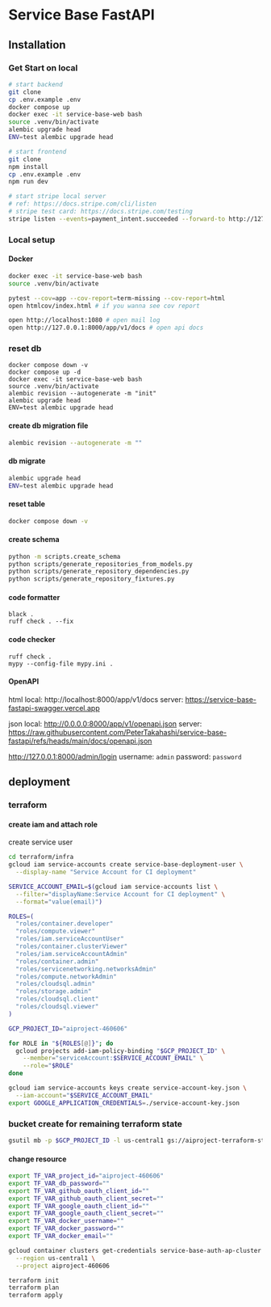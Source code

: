 # Service Base FastAPI

## Installation

### Get Start on local

```sh
# start backend
git clone
cp .env.example .env
docker compose up
docker exec -it service-base-web bash
source .venv/bin/activate
alembic upgrade head
ENV=test alembic upgrade head

# start frontend
git clone
npm install
cp .env.example .env
npm run dev

# start stripe local server
# ref: https://docs.stripe.com/cli/listen
# stripe test card: https://docs.stripe.com/testing
stripe listen --events=payment_intent.succeeded --forward-to http://127.0.0.1:8000/app/v1/payment-intents/webhook

```

### Local setup

#### Docker

```bash
docker exec -it service-base-web bash
source .venv/bin/activate

pytest --cov=app --cov-report=term-missing --cov-report=html
open htmlcov/index.html # if you wanna see cov report

open http://localhost:1080 # open mail log
open http://127.0.0.1:8000/app/v1/docs # open api docs
```

### reset db

```
docker compose down -v
docker compose up -d
docker exec -it service-base-web bash
source .venv/bin/activate
alembic revision --autogenerate -m "init"
alembic upgrade head
ENV=test alembic upgrade head
```

#### create db migration file

```bash
alembic revision --autogenerate -m ""
```

#### db migrate

```bash
alembic upgrade head
ENV=test alembic upgrade head
```

#### reset table

```bash
docker compose down -v
```

#### create schema

```bash
python -m scripts.create_schema
python scripts/generate_repositories_from_models.py
python scripts/generate_repository_dependencies.py
python scripts/generate_repository_fixtures.py
```

#### code formatter

```
black .
ruff check . --fix
```

#### code checker

```
ruff check .
mypy --config-file mypy.ini .
```

#### OpenAPI

html
local: http://localhost:8000/app/v1/docs
server: https://service-base-fastapi-swagger.vercel.app

json
local: http://0.0.0.0:8000/app/v1/openapi.json
server: https://raw.githubusercontent.com/PeterTakahashi/service-base-fastapi/refs/heads/main/docs/openapi.json


http://127.0.0.1:8000/admin/login
username: `admin`
password: `password`

## deployment

### terraform

#### create iam and attach role

create service user

```sh
cd terraform/infra
gcloud iam service-accounts create service-base-deployment-user \
  --display-name "Service Account for CI deployment"
```

```sh
SERVICE_ACCOUNT_EMAIL=$(gcloud iam service-accounts list \
  --filter="displayName:Service Account for CI deployment" \
  --format="value(email)")

ROLES=(
  "roles/container.developer"
  "roles/compute.viewer"
  "roles/iam.serviceAccountUser"
  "roles/container.clusterViewer"
  "roles/iam.serviceAccountAdmin"
  "roles/container.admin"
  "roles/servicenetworking.networksAdmin"
  "roles/compute.networkAdmin"
  "roles/cloudsql.admin"
  "roles/storage.admin"
  "roles/cloudsql.client"
  "roles/cloudsql.viewer"
)

GCP_PROJECT_ID="aiproject-460606"

for ROLE in "${ROLES[@]}"; do
  gcloud projects add-iam-policy-binding "$GCP_PROJECT_ID" \
    --member="serviceAccount:$SERVICE_ACCOUNT_EMAIL" \
    --role="$ROLE"
done
```

```sh
gcloud iam service-accounts keys create service-account-key.json \
  --iam-account="$SERVICE_ACCOUNT_EMAIL"
export GOOGLE_APPLICATION_CREDENTIALS=./service-account-key.json
```

### bucket create for remaining terraform state

```sh
gsutil mb -p $GCP_PROJECT_ID -l us-central1 gs://aiproject-terraform-state/
```

#### change resource

```sh
export TF_VAR_project_id="aiproject-460606"
export TF_VAR_db_password=""
export TF_VAR_github_oauth_client_id=""
export TF_VAR_github_oauth_client_secret=""
export TF_VAR_google_oauth_client_id=""
export TF_VAR_google_oauth_client_secret=""
export TF_VAR_docker_username=""
export TF_VAR_docker_password=""
export TF_VAR_docker_email=""

gcloud container clusters get-credentials service-base-auth-ap-cluster \
  --region us-central1 \
  --project aiproject-460606

terraform init
terraform plan
terraform apply
```
